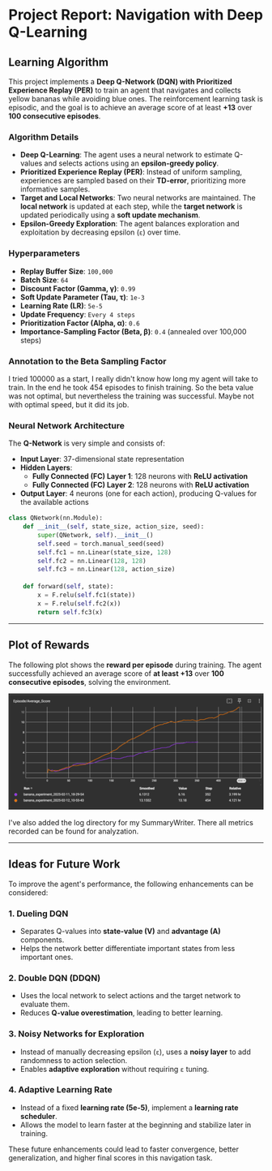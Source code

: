 # Project Report: Navigation with Deep Q-Learning

## Learning Algorithm

This project implements a **Deep Q-Network (DQN) with Prioritized Experience Replay (PER)** to train an agent that navigates and collects yellow bananas while avoiding blue ones. The reinforcement learning task is episodic, and the goal is to achieve an average score of at least **+13** over **100 consecutive episodes**.

### Algorithm Details
- **Deep Q-Learning**: The agent uses a neural network to estimate Q-values and selects actions using an **epsilon-greedy policy**.
- **Prioritized Experience Replay (PER)**: Instead of uniform sampling, experiences are sampled based on their **TD-error**, prioritizing more informative samples.
- **Target and Local Networks**: Two neural networks are maintained. The **local network** is updated at each step, while the **target network** is updated periodically using a **soft update mechanism**.
- **Epsilon-Greedy Exploration**: The agent balances exploration and exploitation by decreasing epsilon (`ε`) over time.

### Hyperparameters
- **Replay Buffer Size**: `100,000`
- **Batch Size**: `64`
- **Discount Factor (Gamma, γ)**: `0.99`
- **Soft Update Parameter (Tau, τ)**: `1e-3`
- **Learning Rate (LR)**: `5e-5`
- **Update Frequency**: `Every 4 steps`
- **Prioritization Factor (Alpha, α)**: `0.6`
- **Importance-Sampling Factor (Beta, β)**: `0.4` (annealed over 100,000 steps)

### Annotation to the Beta Sampling Factor
I tried 100000 as a start, I really didn't know how long my agent will take to train. In the end he took 454 episodes to finish training. So the beta value was not optimal, but nevertheless the training was successful. Maybe not with optimal speed, but it did its job.

### Neural Network Architecture
The **Q-Network** is very simple and consists of:
- **Input Layer**: 37-dimensional state representation
- **Hidden Layers**:
  - **Fully Connected (FC) Layer 1**: 128 neurons with **ReLU activation**
  - **Fully Connected (FC) Layer 2**: 128 neurons with **ReLU activation**
- **Output Layer**: 4 neurons (one for each action), producing Q-values for the available actions

```python
class QNetwork(nn.Module):
    def __init__(self, state_size, action_size, seed):
        super(QNetwork, self).__init__()
        self.seed = torch.manual_seed(seed)
        self.fc1 = nn.Linear(state_size, 128)
        self.fc2 = nn.Linear(128, 128)
        self.fc3 = nn.Linear(128, action_size)
    
    def forward(self, state):
        x = F.relu(self.fc1(state))
        x = F.relu(self.fc2(x))
        return self.fc3(x)
```

---

## Plot of Rewards

The following plot shows the **reward per episode** during training. The agent successfully achieved an average score of **at least +13** over **100 consecutive episodes**, solving the environment.

![Reward Plot](screenshots/Episode_Average_Score.png)

I've also added the log directory for my SummaryWriter. There all metrics recorded can be found for analyzation.

---

## Ideas for Future Work

To improve the agent's performance, the following enhancements can be considered:

### 1. **Dueling DQN**
- Separates Q-values into **state-value (V)** and **advantage (A)** components.
- Helps the network better differentiate important states from less important ones.

### 2. **Double DQN (DDQN)**
- Uses the local network to select actions and the target network to evaluate them.
- Reduces **Q-value overestimation**, leading to better learning.

### 3. **Noisy Networks for Exploration**
- Instead of manually decreasing epsilon (`ε`), uses a **noisy layer** to add randomness to action selection.
- Enables **adaptive exploration** without requiring `ε` tuning.

### 4. **Adaptive Learning Rate**
- Instead of a fixed **learning rate (5e-5)**, implement a **learning rate scheduler**.
- Allows the model to learn faster at the beginning and stabilize later in training.

These future enhancements could lead to faster convergence, better generalization, and higher final scores in this navigation task.
